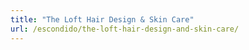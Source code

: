 ```yaml
---
title: "The Loft Hair Design & Skin Care"
url: /escondido/the-loft-hair-design-and-skin-care/
---
```

